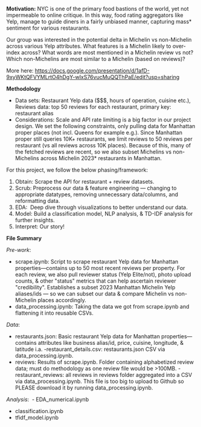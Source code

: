 **Motivation:**
NYC is one of the primary food bastions of the world, yet not impermeable to online critique. In this way, food rating aggregators like Yelp, manage to guide diners in a fairly unbiased manner, capturing mass* sentiment for various restaurants. 

Our group was interested in the potential delta in Michelin vs non-Michelin across various Yelp attributes. What features is a Michelin likely to over-index across? What words are most mentioned in a Michelin review vs not? Which non-Michelins are most similar to a Michelin (based on reviews)? 

More here: https://docs.google.com/presentation/d/1afD-9xyWKtQFVYMLrtO4hDgY-wIxS76vucMuQQThPaE/edit?usp=sharing

**Methodology**

- Data sets: Restaurant Yelp data ($$$, hours of operation, cuisine etc.), Reviews data: top 50 reviews for each restaurant, primary key: restaurant alias 
- Considerations: Scale and API rate limiting is a big factor in our project design. We set the following constraints, only pulling data for Manhattan proper places (not incl. Queens for example e.g.). Since Manhattan proper still queries 10K+ restaurants, we limit reviews to 50 reviews per restaurant (vs all reviews across 10K places). Because of this, many of the fetched reviews are recent, so we also subset Michelins vs non-Michelins across Michelin 2023* restaurants in Manhattan.

For this project, we follow the below phasing/framework: 

1. Obtain: Scrape the API for restaurant + review datasets. 
2. Scrub: Preprocess our data & feature engineering — changing to appropriate datatypes, removing unnecessary data/columns, and reformatting data.
3. EDA:  Deep dive through visualizations to better understand our data. 
4. Model: Build a classification model, NLP analysis, & TD-IDF analysis for further insights. 
5. Interpret: Our story! 


**File Summary**

*Pre-work*:
- scrape.ipynb: Script to scrape restaurant Yelp data for Manhattan properties—contains up to 50 most recent reviews per property. For each review, we also pull reviewer status (Yelp Elite/not), photo upload counts, & other "status" metrics that can help ascertain reviewer "credibility". Establishes a subset 2023 Manhattan Michelin Yelp aliases/ids — so we can subset our data & compare Michelin vs non-Michelin places accordingly.
- data_processing.ipynb: Taking the data we got from scrape.ipynb and flattening it into reusable CSVs. 

*Data*:
- restaurants.json: Basic restaurant Yelp data for Manhattan properties—contains attributes like business alias/id, price, cuisine, longitude, & latitude i.a. 
	-restaurant_details.csv: restaurants.json CSV via data_processing.ipynb.
- reviews: Results of scrape.ipynb. Folder containing alphabetized review data; must do methodology as one review file would be >100MB.
	-restaurant_reviews: all reviews in reviews folder aggregated into a CSV via data_processing.ipynb. This file is too big to upload to Github so PLEASE download it by running data_processing.ipynb.

*Analysis*:  - EDA_numerical.ipynb
- classification.ipynb
- tfidf_model.ipynb 	     
